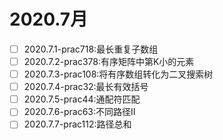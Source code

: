 # 2020.7月
- [ ] 2020.7.1-prac718:最长重复子数组
- [ ] 2020.7.2-prac378:有序矩阵中第K小的元素
- [ ] 2020.7.3-prac108:将有序数组转化为二叉搜索树
- [ ] 2020.7.4-prac32:最长有效括号
- [ ] 2020.7.5-prac44:通配符匹配
- [ ] 2020.7.6-prac63:不同路径II
- [ ] 2020.7.7-prac112:路径总和